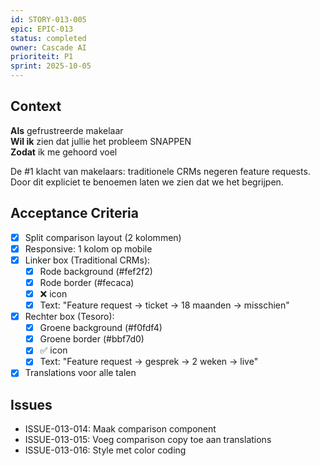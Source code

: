 ```yaml
---
id: STORY-013-005
epic: EPIC-013
status: completed
owner: Cascade AI
prioriteit: P1
sprint: 2025-10-05
---
```


## Context

**Als** gefrustreerde makelaar  
**Wil ik** zien dat jullie het probleem SNAPPEN  
**Zodat** ik me gehoord voel

De #1 klacht van makelaars: traditionele CRMs negeren feature requests. Door dit expliciet te benoemen laten we zien dat we het begrijpen.

## Acceptance Criteria
- [x] Split comparison layout (2 kolommen)
- [x] Responsive: 1 kolom op mobile
- [x] Linker box (Traditional CRMs):
  - [x] Rode background (#fef2f2)
  - [x] Rode border (#fecaca)
  - [x] ❌ icon
  - [x] Text: "Feature request → ticket → 18 maanden → misschien"
- [x] Rechter box (Tesoro):
  - [x] Groene background (#f0fdf4)
  - [x] Groene border (#bbf7d0)
  - [x] ✅ icon
  - [x] Text: "Feature request → gesprek → 2 weken → live"
- [x] Translations voor alle talen

## Issues
- ISSUE-013-014: Maak comparison component
- ISSUE-013-015: Voeg comparison copy toe aan translations
- ISSUE-013-016: Style met color coding
